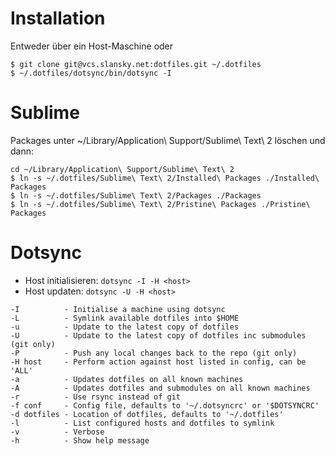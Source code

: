 Installation
=======

Entweder über ein Host-Maschine oder

```
$ git clone git@vcs.slansky.net:dotfiles.git ~/.dotfiles
$ ~/.dotfiles/dotsync/bin/dotsync -I
```

Sublime
=======

Packages unter ~/Library/Application\ Support/Sublime\ Text\ 2 löschen und dann:

```
cd ~/Library/Application\ Support/Sublime\ Text\ 2
$ ln -s ~/.dotfiles/Sublime\ Text\ 2/Installed\ Packages ./Installed\ Packages
$ ln -s ~/.dotfiles/Sublime\ Text\ 2/Packages ./Packages
$ ln -s ~/.dotfiles/Sublime\ Text\ 2/Pristine\ Packages ./Pristine\ Packages
```

Dotsync
=======

* Host initialisieren: ```dotsync -I -H <host>```
* Host updaten: ```dotsync -U -H <host>```


```
-I          - Initialise a machine using dotsync
-L          - Symlink available dotfiles into $HOME
-u          - Update to the latest copy of dotfiles
-U          - Update to the latest copy of dotfiles inc submodules (git only)
-P          - Push any local changes back to the repo (git only)
-H host     - Perform action against host listed in config, can be 'ALL'
-a          - Updates dotfiles on all known machines
-A          - Updates dotfiles and submodules on all known machines
-r          - Use rsync instead of git
-f conf     - Config file, defaults to '~/.dotsyncrc' or '$DOTSYNCRC'
-d dotfiles - Location of dotfiles, defaults to '~/.dotfiles'
-l          - List configured hosts and dotfiles to symlink
-v          - Verbose
-h          - Show help message
```